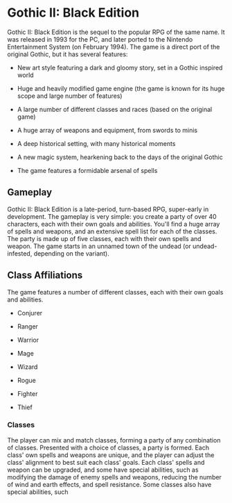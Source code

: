 # Gothic II: Black Edition

Gothic II: Black Edition is the sequel to the popular RPG of the same name. It was released in 1993 for the PC, and later ported to the Nintendo Entertainment System (on February 1994). The game is a direct port of the original Gothic, but it has several features:

*   New art style featuring a dark and gloomy story, set in a Gothic inspired world

*   Huge and heavily modified game engine (the game is known for its huge scope and large number of features)

*   A large number of different classes and races (based on the original game)

*   A huge array of weapons and equipment, from swords to minis

*   A deep historical setting, with many historical moments

*   A new magic system, hearkening back to the days of the original Gothic

*   The game features a formidable arsenal of spells

## Gameplay

Gothic II: Black Edition is a late-period, turn-based RPG, super-early in development. The gameplay is very simple: you create a party of over 40 characters, each with their own goals and abilities. You'll find a huge array of spells and weapons, and an extensive spell list for each of the classes. The party is made up of five classes, each with their own spells and weapon. The game starts in an unnamed town of the undead (or undead-infested, depending on the variant).

## Class Affiliations

The game features a number of different classes, each with their own goals and abilities.

*   Conjurer

*   Ranger
*   Warrior

*   Mage

*   Wizard

*   Rogue

*   Fighter

*   Thief

### Classes

The player can mix and match classes, forming a party of any combination of classes. Presented with a choice of classes, a party is formed. Each class' own spells and weapons are unique, and the player can adjust the class' alignment to best suit each class' goals. Each class' spells and weapon can be upgraded, and some have special abilities, such as modifying the damage of enemy spells and weapons, reducing the number of wind and earth effects, and spell resistance. Some classes also have special abilities, such